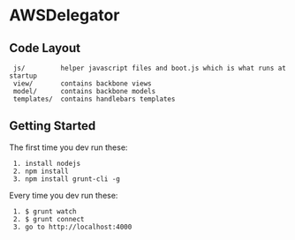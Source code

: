 AWSDelegator
=============

 ## Code Layout
 
     js/         helper javascript files and boot.js which is what runs at startup
     view/       contains backbone views
     model/      contains backbone models
     templates/  contains handlebars templates

 ## Getting Started
 
 The first time you dev run these:
    
     1. install nodejs
     2. npm install
     3. npm install grunt-cli -g

 Every time you dev run these:
     
     1. $ grunt watch
     2. $ grunt connect
     3. go to http://localhost:4000
